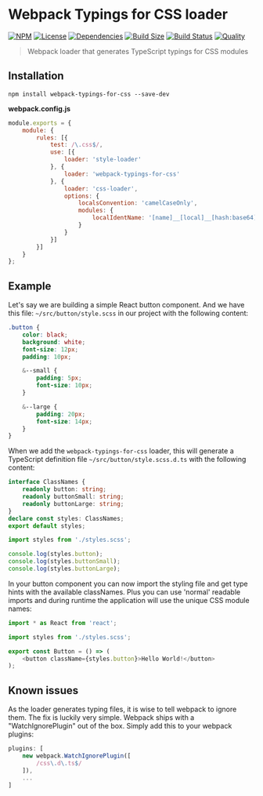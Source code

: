 # Webpack Typings for CSS loader

[![NPM](https://badgen.net/npm/v/webpack-typings-for-css)](https://www.npmjs.com/package/webpack-typings-for-css)
[![License](https://badgen.net/npm/license/webpack-typings-for-css)](https://www.npmjs.com/package/webpack-typings-for-css)
[![Dependencies](https://badgen.net/david/dep/ferdikoomen/webpack-typings-for-css)](https://david-dm.org/ferdikoomen/webpack-typings-for-css)
[![Build Size](https://badgen.net/bundlephobia/minzip/webpack-typings-for-css)](https://bundlephobia.com/result?p=webpack-typings-for-css)
[![Build Status](https://badgen.net/travis/ferdikoomen/webpack-typings-for-css/master)](https://travis-ci.org/ferdikoomen/webpack-typings-for-css)
[![Quality](https://badgen.net/lgtm/grade/javascript/g/ferdikoomen/webpack-typings-for-css)](https://lgtm.com/projects/g/ferdikoomen/webpack-typings-for-css)

> Webpack loader that generates TypeScript typings for CSS modules

## Installation

```
npm install webpack-typings-for-css --save-dev
```

**webpack.config.js**

```javascript
module.exports = {
    module: {
        rules: [{
            test: /\.css$/,
            use: [{
                loader: 'style-loader'
            }, {
                loader: 'webpack-typings-for-css'
            }, {
                loader: 'css-loader',
                options: {
                    localsConvention: 'camelCaseOnly',
                    modules: {
                        localIdentName: '[name]__[local]__[hash:base64]'
                    }
                }
            }]
        }]
    }
};
```

## Example

Let's say we are building a simple React button component. And we have this file:
`~/src/button/style.scss` in our project with the following content:

```scss
.button {
    color: black;
    background: white;
    font-size: 12px;
    padding: 10px;

    &--small {
        padding: 5px;
        font-size: 10px;
    }

    &--large {
        padding: 20px;
        font-size: 14px;
    }
}
```

When we add the `webpack-typings-for-css` loader, this will generate a TypeScript 
definition file `~/src/button/style.scss.d.ts` with the following content:

```typescript
interface ClassNames {
    readonly button: string;
    readonly buttonSmall: string;
    readonly buttonLarge: string;
}
declare const styles: ClassNames;
export default styles;
```

```typescript
import styles from './styles.scss';

console.log(styles.button);
console.log(styles.buttonSmall);
console.log(styles.buttonLarge);
```

In your button component you can now import the styling file and get type hints
with the available classNames. Plus you can use 'normal' readable imports and
during runtime the application will use the unique CSS module names:

```typescript jsx
import * as React from 'react';

import styles from './styles.scss';

export const Button = () => (
    <button className={styles.button}>Hello World!</button>
);
```

## Known issues

As the loader generates typing files, it is wise to tell webpack to ignore them.
The fix is luckily very simple. Webpack ships with a "WatchIgnorePlugin" out of the box.
Simply add this to your webpack plugins:

```javascript
plugins: [
    new webpack.WatchIgnorePlugin([
        /css\.d\.ts$/
    ]),
    ...
]
```
